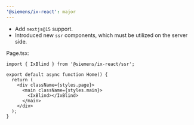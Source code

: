 ```yaml
---
'@siemens/ix-react': major
---
```


- Add `nextjs@15` support.
- Introduced new `ssr` components, which must be utilized on the server side.

Page.tsx:

```
import { IxBlind } from '@siemens/ix-react/ssr';

export default async function Home() {
  return (
    <div className={styles.page}>
      <main className={styles.main}>
        <IxBlind></IxBlind>
      </main>
    </div>
  );
}
```
